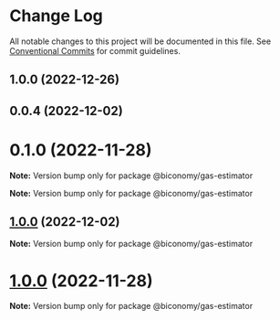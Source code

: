 # Change Log

All notable changes to this project will be documented in this file.
See [Conventional Commits](https://conventionalcommits.org) for commit guidelines.

## 1.0.0 (2022-12-26)

## 0.0.4 (2022-12-02)

# 0.1.0 (2022-11-28)

**Note:** Version bump only for package @biconomy/gas-estimator

**Note:** Version bump only for package @biconomy/gas-estimator

## [1.0.0](https://github.com/bcnmy/biconomy-client-sdk/compare/v0.1.0...v0.0.4) (2022-12-02)

**Note:** Version bump only for package @biconomy/gas-estimator

# [1.0.0](https://github.com/bcnmy/biconomy-client-sdk/compare/v1.0.0...v0.1.0) (2022-11-28)

**Note:** Version bump only for package @biconomy/gas-estimator
